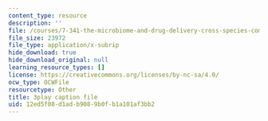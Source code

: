 ```yaml
---
content_type: resource
description: ''
file: /courses/7-341-the-microbiome-and-drug-delivery-cross-species-communication-in-health-and-disease-spring-2018/12ed5f08d1adb9089b0fb1a101af3bb2_blD8f7MOhFQ.srt
file_size: 23972
file_type: application/x-subrip
hide_download: true
hide_download_original: null
learning_resource_types: []
license: https://creativecommons.org/licenses/by-nc-sa/4.0/
ocw_type: OCWFile
resourcetype: Other
title: 3play caption file
uid: 12ed5f08-d1ad-b908-9b0f-b1a101af3bb2
---
```

